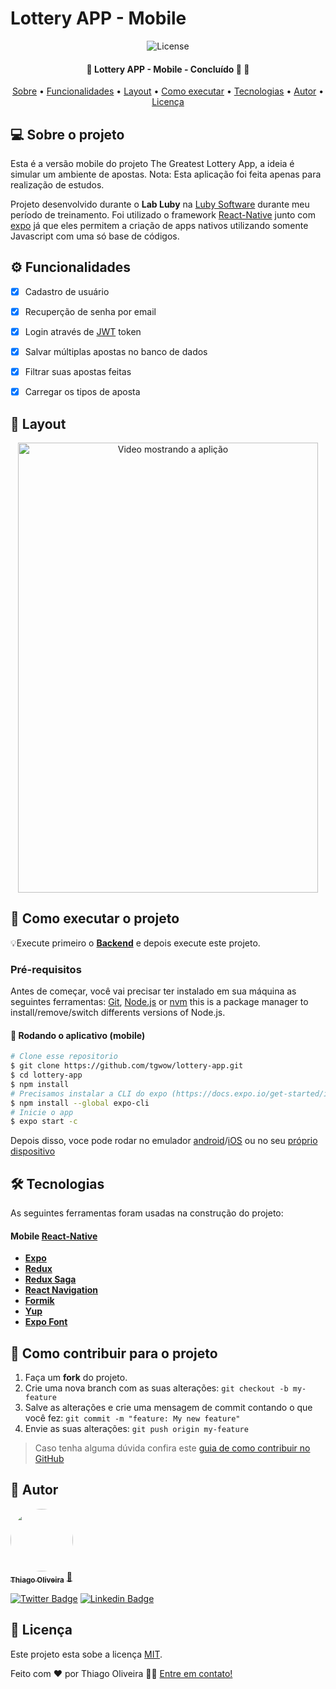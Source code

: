 # Lottery APP - Mobile

<p align="center">
	<img alt="License" src="https://img.shields.io/badge/license-MIT-brightgreen">  
</p>

<h4 align="center"> 
	🚧  Lottery APP - Mobile - Concluído 🚀 🚧
</h4>

<p align="center">
 <a href="#-sobre-o-projeto">Sobre</a> •
 <a href="#-funcionalidades">Funcionalidades</a> •
 <a href="#-layout">Layout</a> •
 <a href="#-como-executar-o-projeto">Como executar</a> • 
 <a href="#-tecnologias">Tecnologias</a> • 
 <a href="#-autor">Autor</a> • 
 <a href="#user-content--licença">Licença</a>
</p>


## 💻 Sobre o projeto

Esta é a versão mobile do projeto The Greatest Lottery App, a ideia é simular um ambiente de apostas. Nota: Esta aplicação foi feita apenas para realização de estudos.


Projeto desenvolvido durante o **Lab Luby** na [Luby Software](https://www.luby.com.br/) durante meu período de treinamento.
Foi utilizado o framework [React-Native](https://reactnative.dev/) junto com [expo](https://docs.expo.io/) já que eles permitem a criação de apps nativos utilizando somente Javascript com uma só base de códigos.


## ⚙️ Funcionalidades

- [x] Cadastro de usuário
- [x] Recuperção de senha por email
- [x] Login através de [JWT](https://jwt.io/) token
- [x] Salvar múltiplas apostas no banco de dados
- [x] Filtrar suas apostas feitas
- [x] Carregar os tipos de aposta


## 🎨 Layout

<p align="center"> 
  <img src="./assets/lottery-mobile-GIF.gif" width="480" height="720" alt="Video mostrando a aplição"/>
</p>

## 🚀 Como executar o projeto

💡Execute primeiro o **[Backend](https://github.com/tgwow/lottery-api)** e depois execute este projeto.

### Pré-requisitos

Antes de começar, você vai precisar ter instalado em sua máquina as seguintes ferramentas:
[Git](https://git-scm.com), [Node.js](https://nodejs.org/en/) or [nvm](https://nodejs.org/en/download/package-manager/#nvm) this is a package manager to install/remove/switch differents versions of Node.js.

#### 🎲 Rodando o aplicativo (mobile)

```bash
# Clone esse repositorio
$ git clone https://github.com/tgwow/lottery-app.git
$ cd lottery-app
$ npm install
# Precisamos instalar a CLI do expo (https://docs.expo.io/get-started/installation/)
$ npm install --global expo-cli
# Inicie o app
$ expo start -c
```
Depois disso, voce pode rodar no emulador [android](https://docs.expo.io/workflow/android-studio-emulator/)/[iOS](https://docs.expo.io/workflow/ios-simulator/) ou no seu [próprio dispositivo](https://docs.expo.io/get-started/create-a-new-app/#opening-the-app-on-your-phonetablet) 


## 🛠 Tecnologias

As seguintes ferramentas foram usadas na construção do projeto:


#### [](https://github.com/tgwow/lottery-api)**Mobile**  [React-Native](https://reactnative.dev/)

-   **[Expo](https://docs.expo.io/)**
-   **[Redux](https://redux.js.org/)**
-   **[Redux Saga](https://redux-saga.js.org/)**
-   **[React Navigation](https://reactnavigation.org/)**
-   **[Formik](https://formik.org/)**
-   **[Yup](https://github.com/jquense/yup)**
-   **[Expo Font](https://docs.expo.io/versions/latest/sdk/font/)**


## 💪 Como contribuir para o projeto

1. Faça um **fork** do projeto.
2. Crie uma nova branch com as suas alterações: `git checkout -b my-feature`
3. Salve as alterações e crie uma mensagem de commit contando o que você fez: `git commit -m "feature: My new feature"`
4. Envie as suas alterações: `git push origin my-feature`
> Caso tenha alguma dúvida confira este [guia de como contribuir no GitHub](./CONTRIBUTING.md)


## 🦸 Autor

<a href="https://www.linkedin.com/in/thiago-oliveira-86758738/">
 <img style="border-radius: 50%;" src="https://avatars.githubusercontent.com/u/28604537?s=460&u=3fc99856be98a7aa7823e0af58dfa67d2e8083ac&v=4" width="100px;" alt=""/>
 <br />
 <sub><b>Thiago Oliveira</b></sub></a> <a href="https://www.linkedin.com/in/thiago-oliveira-86758738/" title="Rocket">🚀</a>
 <br />

[![Twitter Badge](https://img.shields.io/badge/-@theveloper_tg-1ca0f1?style=flat-square&labelColor=1ca0f1&logo=twitter&logoColor=white&link=https://twitter.com/theveloper_tg)](https://twitter.com/theveloper_tg) [![Linkedin Badge](https://img.shields.io/badge/-Thiago-blue?style=flat-square&logo=Linkedin&logoColor=white&link=https://www.linkedin.com/in/thiago-oliveira-86758738/)](https://www.linkedin.com/in/thiago-oliveira-86758738/) 


## 📝 Licença

Este projeto esta sobe a licença [MIT](./LICENSE).

Feito com ❤️ por Thiago Oliveira 👋🏽 [Entre em contato!](https://www.linkedin.com/in/thiago-oliveira-86758738/)

